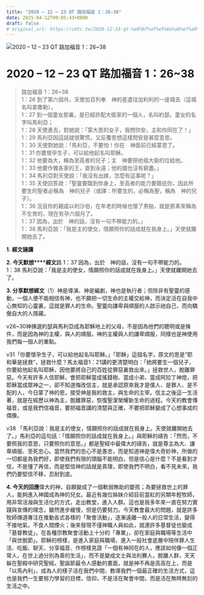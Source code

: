 ```yaml
---
title: "2020 – 12 – 23 QT 路加福音 1：26~38"
date: 2025-04-12T00:05:43+0800
draft: false
# original_url: https://cmtc.tw/2020-12-23-qt-%e8%b7%af%e5%8a%a0%e7%a6%8f%e9%9f%b3-1%ef%bc%9a2638
---
```


![2020 – 12 – 23 QT 路加福音 1：26~38](/images/qt.jpg   "2020 – 12 – 23 QT 路加福音 1：26~38")

# 2020 – 12 – 23 QT 路加福音 1：26~38

> 路加福音 1：26~38  
> 1：26 到了第六個月，天使加百列奉　神的差遣往加利利的一座城去（這城名叫拿撒勒），  
> 1：27 到一個童女那裏，是已經許配大衛家的一個人，名叫約瑟。童女的名字叫馬利亞；  
> 1：28 天使進去，對她說：「蒙大恩的女子，我問你安，主和你同在了！」  
> 1：29 馬利亞因這話就很驚慌，又反覆思想這樣問安是甚麼意思。  
> 1：30 天使對她說：「馬利亞，不要怕！你在　神面前已經蒙恩了。  
> 1：31 你要懷孕生子，可以給他起名叫耶穌。  
> 1：32 他要為大，稱為至高者的兒子；主　神要把他祖大衛的位給他。  
> 1：33 他要作雅各家的王，直到永遠；他的國也沒有窮盡。」  
> 1：34 馬利亞對天使說：「我沒有出嫁，怎麼有這事呢？」  
> 1：35 天使回答說：「聖靈要臨到你身上，至高者的能力要蔭庇你，因此所要生的聖者必稱為　神的兒子（或譯：所要生的，必稱為聖，稱為　神的兒子）。  
> 1：36 況且你的親戚以利沙伯，在年老的時候也懷了男胎，就是那素來稱為不生育的，現在有孕六個月了。  
> 1：37 因為，出於　神的話，沒有一句不帶能力的。」  
> 1：38 馬利亞說：「我是主的使女，情願照你的話成就在我身上。」天使就離開她去了。

**1.** **經文誦讀**

**2. 今天默想****經文**路 1：37 因為，出於　神的話，沒有一句不帶能力的。  
1：38 馬利亞說：「我是主的使女，情願照你的話成就在我身上。」天使就離開她去了。

**3. 分享默想經文**（1）神是導演、神是編劇，神也是執行者；但除非有聖靈的感動，一個人便不能相信有神，也不願把一切生命的主權交給神，而決定活在自我中心無知的心靈裏，這就是罪人的生命。聖靈向謙卑與順服的人啟示祂自己，而向驕傲自大的人隱藏。

v26~30神揀選約瑟與馬利亞成為耶穌地上的父母，不是因為他們的聰明或是條件，而是因為神的主權，與人的順服。神的主權與人的謙卑順服，同樣也是神使用我們每一個人的重點。

v31「你要懷孕生子，可以給他起名叫耶穌。」「耶穌」這個名字，原文的思是“耶和華是拯救”，拯救什麼？馬太福音1：21講的更清楚明白：「她將要生一個兒子，你要給他起名叫耶穌，因他要將自己的百姓從罪惡裏救出來。」拯救世人，脫離罪惡。今天有許多人信耶穌，會把耶穌當成搖錢樹、當成小弟、當成阿拉丁神燈，把耶穌當成眾神之一，卻不知道悔改信主，就是承認原來我才是僕人、是罪人、是不配的人，今日蒙了神的恩，接受神是我的救主，與生命的主宰。信主之後這一生活著，就是在經歷以神為主，脫離罪惡，恢復聖潔榮耀新生命的過程。今天的教會傳福音，或是我們信福音，要把福音講的清楚與正確，不要把耶穌變成了心想事成的偶像。

v38 「馬利亞說：我是主的使女，情願照你的話成就在我身上。天使就離開她去了。」馬利亞的這句話：「情願照你的話成就在我身上。」與耶穌的禱告：「然而，不要照我的意思，只要照你的意思。」都是聖經中最偉大的禱告，就是尊主為大、謙卑順服、至死忠心。當然我們的忠心不是愚忠，而是知道神是偉大奇妙神，所做的一切都是為我們好，即使我們有限的頭腦不能明白，但是信心是什麼？不是看到才信，不是懂了再信，而是堅信神的話就是真理，即使我們不明白，看不見未來，我們仍要堅信不移，忍耐到底。

**4. 今天的回應**偉大的神，自願變成了一個軟弱無助的嬰孩；為要拯救世上的罪人，能夠進入神國成為神的兒女。最近有幾位姊妹介紹目前當紅的另類年輕牧師，用非常活潑與生活化的方式，走出教堂，進入人群。這也是我多年來一直在努力實踐與宣傳的理念，雖然進步緩慢，但是仍要努力。今天教會最大的問題，就是許多牧師傳道專注在推動各式各樣的「聚會活動」，逐漸遠離一般人的日常生活，變得不接地氣，不食人間煙火；後來發現不僅神職人員如此，就連許多基督徒也變成「基督教徒」，在各種宗教聚會活動上十分的「專業」，卻在家庭與職場等生活中「與世脫節」。耶穌的榜樣，是進入家庭與職場，進入一般社會底層中陪伴罪人生活、吃飯、聊天、分享福音、作榜樣見證「一個有神同在的人，應該如何像一個正常人，在世上過分別為善的生活」，而不是變成文士與法利賽人，脫離人群，天天躲在聖殿中研究聖經。聖誕節最令人感動的畫面，就是神不再是高高在上，而是「以馬內利」，成為人的樣子活在我們中間，教導我們一個最正確的生活方式，這也是我們一生要努力學習的目標，信仰，不是活在聚會中間，而是活在無時無刻的生活之中。